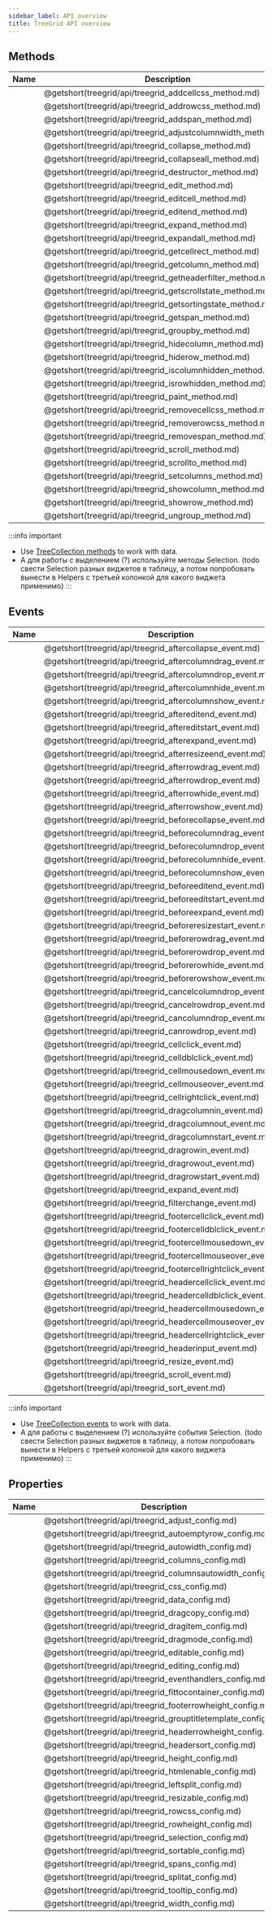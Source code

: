 ```yaml
---
sidebar_label: API overview
title: TreeGrid API overview
---
```


## Methods

| Name                                                  | Description                                                  |
| ----------------------------------------------------- | ------------------------------------------------------------ |
| [](treegrid/api/treegrid_addcellcss_method.md)        | @getshort(treegrid/api/treegrid_addcellcss_method.md)        |
| [](treegrid/api/treegrid_addrowcss_method.md)         | @getshort(treegrid/api/treegrid_addrowcss_method.md)         |
| [](treegrid/api/treegrid_addspan_method.md)           | @getshort(treegrid/api/treegrid_addspan_method.md)           |
| [](treegrid/api/treegrid_adjustcolumnwidth_method.md) | @getshort(treegrid/api/treegrid_adjustcolumnwidth_method.md) |
| [](treegrid/api/treegrid_collapse_method.md)          | @getshort(treegrid/api/treegrid_collapse_method.md)          |
| [](treegrid/api/treegrid_collapseall_method.md)       | @getshort(treegrid/api/treegrid_collapseall_method.md)       |
| [](treegrid/api/treegrid_destructor_method.md)        | @getshort(treegrid/api/treegrid_destructor_method.md)        |
| [](treegrid/api/treegrid_edit_method.md)              | @getshort(treegrid/api/treegrid_edit_method.md)              |
| [](treegrid/api/treegrid_editcell_method.md)          | @getshort(treegrid/api/treegrid_editcell_method.md)          |
| [](treegrid/api/treegrid_editend_method.md)           | @getshort(treegrid/api/treegrid_editend_method.md)           |
| [](treegrid/api/treegrid_expand_method.md)            | @getshort(treegrid/api/treegrid_expand_method.md)            |
| [](treegrid/api/treegrid_expandall_method.md)         | @getshort(treegrid/api/treegrid_expandall_method.md)         |
| [](treegrid/api/treegrid_getcellrect_method.md)       | @getshort(treegrid/api/treegrid_getcellrect_method.md)       |
| [](treegrid/api/treegrid_getcolumn_method.md)         | @getshort(treegrid/api/treegrid_getcolumn_method.md)         |
| [](treegrid/api/treegrid_getheaderfilter_method.md)   | @getshort(treegrid/api/treegrid_getheaderfilter_method.md)   |
| [](treegrid/api/treegrid_getscrollstate_method.md)    | @getshort(treegrid/api/treegrid_getscrollstate_method.md)    |
| [](treegrid/api/treegrid_getsortingstate_method.md)   | @getshort(treegrid/api/treegrid_getsortingstate_method.md)   |
| [](treegrid/api/treegrid_getspan_method.md)           | @getshort(treegrid/api/treegrid_getspan_method.md)           |
| [](treegrid/api/treegrid_groupby_method.md)           | @getshort(treegrid/api/treegrid_groupby_method.md)           |
| [](treegrid/api/treegrid_hidecolumn_method.md)        | @getshort(treegrid/api/treegrid_hidecolumn_method.md)        |
| [](treegrid/api/treegrid_hiderow_method.md)           | @getshort(treegrid/api/treegrid_hiderow_method.md)           |
| [](treegrid/api/treegrid_iscolumnhidden_method.md)    | @getshort(treegrid/api/treegrid_iscolumnhidden_method.md)    |
| [](treegrid/api/treegrid_isrowhidden_method.md)       | @getshort(treegrid/api/treegrid_isrowhidden_method.md)       |
| [](treegrid/api/treegrid_paint_method.md)             | @getshort(treegrid/api/treegrid_paint_method.md)             |
| [](treegrid/api/treegrid_removecellcss_method.md)     | @getshort(treegrid/api/treegrid_removecellcss_method.md)     |
| [](treegrid/api/treegrid_removerowcss_method.md)      | @getshort(treegrid/api/treegrid_removerowcss_method.md)      |
| [](treegrid/api/treegrid_removespan_method.md)        | @getshort(treegrid/api/treegrid_removespan_method.md)        |
| [](treegrid/api/treegrid_scroll_method.md)            | @getshort(treegrid/api/treegrid_scroll_method.md)            |
| [](treegrid/api/treegrid_scrollto_method.md)          | @getshort(treegrid/api/treegrid_scrollto_method.md)          |
| [](treegrid/api/treegrid_setcolumns_method.md)        | @getshort(treegrid/api/treegrid_setcolumns_method.md)        |
| [](treegrid/api/treegrid_showcolumn_method.md)        | @getshort(treegrid/api/treegrid_showcolumn_method.md)        |
| [](treegrid/api/treegrid_showrow_method.md)           | @getshort(treegrid/api/treegrid_showrow_method.md)           |
| [](treegrid/api/treegrid_ungroup_method.md)           | @getshort(treegrid/api/treegrid_ungroup_method.md)           |

:::info important
- Use [TreeCollection methods](tree_collection/index.md) to work with data. 
- А для работы с выделением (?) используйте методы Selection. (todo свести Selection разных виджетов в таблицу, а потом попробовать вынести в Helpers c третьей колонкой для какого виджета применимо)
:::

## Events

| Name                                                    | Description                                                    |
| ------------------------------------------------------- | -------------------------------------------------------------- |
| [](treegrid/api/treegrid_aftercollapse_event.md)        | @getshort(treegrid/api/treegrid_aftercollapse_event.md)        |
| [](treegrid/api/treegrid_aftercolumndrag_event.md)      | @getshort(treegrid/api/treegrid_aftercolumndrag_event.md)      |
| [](treegrid/api/treegrid_aftercolumndrop_event.md)      | @getshort(treegrid/api/treegrid_aftercolumndrop_event.md)      |
| [](treegrid/api/treegrid_aftercolumnhide_event.md)      | @getshort(treegrid/api/treegrid_aftercolumnhide_event.md)      |
| [](treegrid/api/treegrid_aftercolumnshow_event.md)      | @getshort(treegrid/api/treegrid_aftercolumnshow_event.md)      |
| [](treegrid/api/treegrid_aftereditend_event.md)         | @getshort(treegrid/api/treegrid_aftereditend_event.md)         |
| [](treegrid/api/treegrid_aftereditstart_event.md)       | @getshort(treegrid/api/treegrid_aftereditstart_event.md)       |
| [](treegrid/api/treegrid_afterexpand_event.md)          | @getshort(treegrid/api/treegrid_afterexpand_event.md)          |
| [](treegrid/api/treegrid_afterresizeend_event.md)       | @getshort(treegrid/api/treegrid_afterresizeend_event.md)       |
| [](treegrid/api/treegrid_afterrowdrag_event.md)         | @getshort(treegrid/api/treegrid_afterrowdrag_event.md)         |
| [](treegrid/api/treegrid_afterrowdrop_event.md)         | @getshort(treegrid/api/treegrid_afterrowdrop_event.md)         |
| [](treegrid/api/treegrid_afterrowhide_event.md)         | @getshort(treegrid/api/treegrid_afterrowhide_event.md)         |
| [](treegrid/api/treegrid_afterrowshow_event.md)         | @getshort(treegrid/api/treegrid_afterrowshow_event.md)         |
| [](treegrid/api/treegrid_beforecollapse_event.md)       | @getshort(treegrid/api/treegrid_beforecollapse_event.md)       |
| [](treegrid/api/treegrid_beforecolumndrag_event.md)     | @getshort(treegrid/api/treegrid_beforecolumndrag_event.md)     |
| [](treegrid/api/treegrid_beforecolumndrop_event.md)     | @getshort(treegrid/api/treegrid_beforecolumndrop_event.md)     |
| [](treegrid/api/treegrid_beforecolumnhide_event.md)     | @getshort(treegrid/api/treegrid_beforecolumnhide_event.md)     |
| [](treegrid/api/treegrid_beforecolumnshow_event.md)     | @getshort(treegrid/api/treegrid_beforecolumnshow_event.md)     |
| [](treegrid/api/treegrid_beforeeditend_event.md)        | @getshort(treegrid/api/treegrid_beforeeditend_event.md)        |
| [](treegrid/api/treegrid_beforeeditstart_event.md)      | @getshort(treegrid/api/treegrid_beforeeditstart_event.md)      |
| [](treegrid/api/treegrid_beforeexpand_event.md)         | @getshort(treegrid/api/treegrid_beforeexpand_event.md)         |
| [](treegrid/api/treegrid_beforeresizestart_event.md)    | @getshort(treegrid/api/treegrid_beforeresizestart_event.md)    |
| [](treegrid/api/treegrid_beforerowdrag_event.md)        | @getshort(treegrid/api/treegrid_beforerowdrag_event.md)        |
| [](treegrid/api/treegrid_beforerowdrop_event.md)        | @getshort(treegrid/api/treegrid_beforerowdrop_event.md)        |
| [](treegrid/api/treegrid_beforerowhide_event.md)        | @getshort(treegrid/api/treegrid_beforerowhide_event.md)        |
| [](treegrid/api/treegrid_beforerowshow_event.md)        | @getshort(treegrid/api/treegrid_beforerowshow_event.md)        |
| [](treegrid/api/treegrid_cancelcolumndrop_event.md)     | @getshort(treegrid/api/treegrid_cancelcolumndrop_event.md)     |
| [](treegrid/api/treegrid_cancelrowdrop_event.md)        | @getshort(treegrid/api/treegrid_cancelrowdrop_event.md)        |
| [](treegrid/api/treegrid_cancolumndrop_event.md)        | @getshort(treegrid/api/treegrid_cancolumndrop_event.md)        |
| [](treegrid/api/treegrid_canrowdrop_event.md)           | @getshort(treegrid/api/treegrid_canrowdrop_event.md)           |
| [](treegrid/api/treegrid_cellclick_event.md)            | @getshort(treegrid/api/treegrid_cellclick_event.md)            |
| [](treegrid/api/treegrid_celldblclick_event.md)         | @getshort(treegrid/api/treegrid_celldblclick_event.md)         |
| [](treegrid/api/treegrid_cellmousedown_event.md)        | @getshort(treegrid/api/treegrid_cellmousedown_event.md)        |
| [](treegrid/api/treegrid_cellmouseover_event.md)        | @getshort(treegrid/api/treegrid_cellmouseover_event.md)        |
| [](treegrid/api/treegrid_cellrightclick_event.md)       | @getshort(treegrid/api/treegrid_cellrightclick_event.md)       |
| [](treegrid/api/treegrid_dragcolumnin_event.md)         | @getshort(treegrid/api/treegrid_dragcolumnin_event.md)         |
| [](treegrid/api/treegrid_dragcolumnout_event.md)        | @getshort(treegrid/api/treegrid_dragcolumnout_event.md)        |
| [](treegrid/api/treegrid_dragcolumnstart_event.md)      | @getshort(treegrid/api/treegrid_dragcolumnstart_event.md)      |
| [](treegrid/api/treegrid_dragrowin_event.md)            | @getshort(treegrid/api/treegrid_dragrowin_event.md)            |
| [](treegrid/api/treegrid_dragrowout_event.md)           | @getshort(treegrid/api/treegrid_dragrowout_event.md)           |
| [](treegrid/api/treegrid_dragrowstart_event.md)         | @getshort(treegrid/api/treegrid_dragrowstart_event.md)         |
| [](treegrid/api/treegrid_expand_event.md)               | @getshort(treegrid/api/treegrid_expand_event.md)               |
| [](treegrid/api/treegrid_filterchange_event.md)         | @getshort(treegrid/api/treegrid_filterchange_event.md)         |
| [](treegrid/api/treegrid_footercellclick_event.md)      | @getshort(treegrid/api/treegrid_footercellclick_event.md)      |
| [](treegrid/api/treegrid_footercelldblclick_event.md)   | @getshort(treegrid/api/treegrid_footercelldblclick_event.md)   |
| [](treegrid/api/treegrid_footercellmousedown_event.md)  | @getshort(treegrid/api/treegrid_footercellmousedown_event.md)  |
| [](treegrid/api/treegrid_footercellmouseover_event.md)  | @getshort(treegrid/api/treegrid_footercellmouseover_event.md)  |
| [](treegrid/api/treegrid_footercellrightclick_event.md) | @getshort(treegrid/api/treegrid_footercellrightclick_event.md) |
| [](treegrid/api/treegrid_headercellclick_event.md)      | @getshort(treegrid/api/treegrid_headercellclick_event.md)      |
| [](treegrid/api/treegrid_headercelldblclick_event.md)   | @getshort(treegrid/api/treegrid_headercelldblclick_event.md)   |
| [](treegrid/api/treegrid_headercellmousedown_event.md)  | @getshort(treegrid/api/treegrid_headercellmousedown_event.md)  |
| [](treegrid/api/treegrid_headercellmouseover_event.md)  | @getshort(treegrid/api/treegrid_headercellmouseover_event.md)  |
| [](treegrid/api/treegrid_headercellrightclick_event.md) | @getshort(treegrid/api/treegrid_headercellrightclick_event.md) |
| [](treegrid/api/treegrid_headerinput_event.md)          | @getshort(treegrid/api/treegrid_headerinput_event.md)          |
| [](treegrid/api/treegrid_resize_event.md)               | @getshort(treegrid/api/treegrid_resize_event.md)               |
| [](treegrid/api/treegrid_scroll_event.md)               | @getshort(treegrid/api/treegrid_scroll_event.md)               |
| [](treegrid/api/treegrid_sort_event.md)                 | @getshort(treegrid/api/treegrid_sort_event.md)                 |

:::info important
- Use [TreeCollection events](tree_collection/index.md#events) to work with data. 
- А для работы с выделением (?) используйте события Selection. (todo свести Selection разных виджетов в таблицу, а потом попробовать вынести в Helpers c третьей колонкой для какого виджета применимо)
:::

## Properties

| Name                                                   | Description                                                   |
| ------------------------------------------------------ | ------------------------------------------------------------- |
| [](treegrid/api/treegrid_adjust_config.md)             | @getshort(treegrid/api/treegrid_adjust_config.md)             |
| [](treegrid/api/treegrid_autoemptyrow_config.md)       | @getshort(treegrid/api/treegrid_autoemptyrow_config.md)       |
| [](treegrid/api/treegrid_autowidth_config.md)          | @getshort(treegrid/api/treegrid_autowidth_config.md)          |
| [](treegrid/api/treegrid_columns_config.md)            | @getshort(treegrid/api/treegrid_columns_config.md)            |
| [](treegrid/api/treegrid_columnsautowidth_config.md)   | @getshort(treegrid/api/treegrid_columnsautowidth_config.md)   |
| [](treegrid/api/treegrid_css_config.md)                | @getshort(treegrid/api/treegrid_css_config.md)                |
| [](treegrid/api/treegrid_data_config.md)               | @getshort(treegrid/api/treegrid_data_config.md)               |
| [](treegrid/api/treegrid_dragcopy_config.md)           | @getshort(treegrid/api/treegrid_dragcopy_config.md)           |
| [](treegrid/api/treegrid_dragitem_config.md)           | @getshort(treegrid/api/treegrid_dragitem_config.md)           |
| [](treegrid/api/treegrid_dragmode_config.md)           | @getshort(treegrid/api/treegrid_dragmode_config.md)           |
| [](treegrid/api/treegrid_editable_config.md)           | @getshort(treegrid/api/treegrid_editable_config.md)           |
| [](treegrid/api/treegrid_editing_config.md)            | @getshort(treegrid/api/treegrid_editing_config.md)            |
| [](treegrid/api/treegrid_eventhandlers_config.md)      | @getshort(treegrid/api/treegrid_eventhandlers_config.md)      |
| [](treegrid/api/treegrid_fittocontainer_config.md)     | @getshort(treegrid/api/treegrid_fittocontainer_config.md)     |
| [](treegrid/api/treegrid_footerrowheight_config.md)    | @getshort(treegrid/api/treegrid_footerrowheight_config.md)    |
| [](treegrid/api/treegrid_grouptitletemplate_config.md) | @getshort(treegrid/api/treegrid_grouptitletemplate_config.md) |
| [](treegrid/api/treegrid_headerrowheight_config.md)    | @getshort(treegrid/api/treegrid_headerrowheight_config.md)    |
| [](treegrid/api/treegrid_headersort_config.md)         | @getshort(treegrid/api/treegrid_headersort_config.md)         |
| [](treegrid/api/treegrid_height_config.md)             | @getshort(treegrid/api/treegrid_height_config.md)             |
| [](treegrid/api/treegrid_htmlenable_config.md)         | @getshort(treegrid/api/treegrid_htmlenable_config.md)         |
| [](treegrid/api/treegrid_leftsplit_config.md)          | @getshort(treegrid/api/treegrid_leftsplit_config.md)          |
| [](treegrid/api/treegrid_resizable_config.md)          | @getshort(treegrid/api/treegrid_resizable_config.md)          |
| [](treegrid/api/treegrid_rowcss_config.md)             | @getshort(treegrid/api/treegrid_rowcss_config.md)             |
| [](treegrid/api/treegrid_rowheight_config.md)          | @getshort(treegrid/api/treegrid_rowheight_config.md)          |
| [](treegrid/api/treegrid_selection_config.md)          | @getshort(treegrid/api/treegrid_selection_config.md)          |
| [](treegrid/api/treegrid_sortable_config.md)           | @getshort(treegrid/api/treegrid_sortable_config.md)           |
| [](treegrid/api/treegrid_spans_config.md)              | @getshort(treegrid/api/treegrid_spans_config.md)              |
| [](treegrid/api/treegrid_splitat_config.md)            | @getshort(treegrid/api/treegrid_splitat_config.md)            |
| [](treegrid/api/treegrid_tooltip_config.md)            | @getshort(treegrid/api/treegrid_tooltip_config.md)            |
| [](treegrid/api/treegrid_width_config.md)              | @getshort(treegrid/api/treegrid_width_config.md)              |

